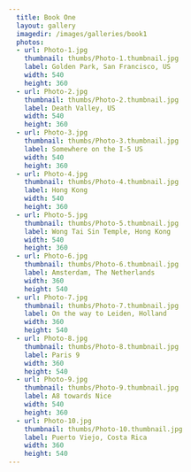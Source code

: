 ```yaml
---
  title: Book One
  layout: gallery
  imagedir: /images/galleries/book1
  photos:
  - url: Photo-1.jpg
    thumbnail: thumbs/Photo-1.thumbnail.jpg
    label: Golden Park, San Francisco, US
    width: 540
    height: 360
  - url: Photo-2.jpg
    thumbnail: thumbs/Photo-2.thumbnail.jpg
    label: Death Valley, US
    width: 540
    height: 360
  - url: Photo-3.jpg
    thumbnail: thumbs/Photo-3.thumbnail.jpg
    label: Somewhere on the I-5 US
    width: 540
    height: 360
  - url: Photo-4.jpg
    thumbnail: thumbs/Photo-4.thumbnail.jpg
    label: Hong Kong
    width: 540
    height: 360
  - url: Photo-5.jpg
    thumbnail: thumbs/Photo-5.thumbnail.jpg
    label: Wong Tai Sin Temple, Hong Kong
    width: 540
    height: 360
  - url: Photo-6.jpg
    thumbnail: thumbs/Photo-6.thumbnail.jpg
    label: Amsterdam, The Netherlands
    width: 360
    height: 540
  - url: Photo-7.jpg
    thumbnail: thumbs/Photo-7.thumbnail.jpg
    label: On the way to Leiden, Holland
    width: 360
    height: 540
  - url: Photo-8.jpg
    thumbnail: thumbs/Photo-8.thumbnail.jpg
    label: Paris 9
    width: 360
    height: 540
  - url: Photo-9.jpg
    thumbnail: thumbs/Photo-9.thumbnail.jpg
    label: A8 towards Nice
    width: 540
    height: 360
  - url: Photo-10.jpg
    thumbnail: thumbs/Photo-10.thumbnail.jpg
    label: Puerto Viejo, Costa Rica
    width: 360
    height: 540
---
```


